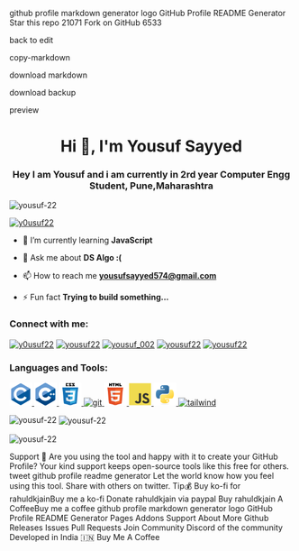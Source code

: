 github profile markdown generator logo
GitHub Profile README Generator
Star this repo
21071
Fork on GitHub
6533

back to edit

copy-markdown

download markdown

download backup

preview
<h1 align="center">Hi 👋, I'm Yousuf Sayyed</h1>
<h3 align="center">Hey I am Yousuf and i am currently in 2rd year Computer Engg Student, Pune,Maharashtra</h3>

<p align="left"> <img src="https://komarev.com/ghpvc/?username=yousuf-22&label=Profile%20views&color=0e75b6&style=flat" alt="yousuf-22" /> </p>

<p align="left"> <a href="https://twitter.com/y0usuf22" target="blank"><img src="https://img.shields.io/twitter/follow/y0usuf22?logo=twitter&style=for-the-badge" alt="y0usuf22" /></a> </p>

- 🌱 I’m currently learning **JavaScript**

- 💬 Ask me about **DS Algo :(**

- 📫 How to reach me **yousufsayyed574@gmail.com**

- ⚡ Fun fact **Trying to build something...**

<h3 align="left">Connect with me:</h3>
<p align="left">
<a href="https://twitter.com/y0usuf22" target="blank"><img align="center" src="https://raw.githubusercontent.com/rahuldkjain/github-profile-readme-generator/master/src/images/icons/Social/twitter.svg" alt="y0usuf22" height="30" width="40" /></a>
<a href="https://linkedin.com/in/yousuf22" target="blank"><img align="center" src="https://raw.githubusercontent.com/rahuldkjain/github-profile-readme-generator/master/src/images/icons/Social/linked-in-alt.svg" alt="yousuf22" height="30" width="40" /></a>
<a href="https://instagram.com/yousuf_002" target="blank"><img align="center" src="https://raw.githubusercontent.com/rahuldkjain/github-profile-readme-generator/master/src/images/icons/Social/instagram.svg" alt="yousuf_002" height="30" width="40" /></a>
<a href="https://www.hackerrank.com/yousuf22" target="blank"><img align="center" src="https://raw.githubusercontent.com/rahuldkjain/github-profile-readme-generator/master/src/images/icons/Social/hackerrank.svg" alt="yousuf22" height="30" width="40" /></a>
<a href="https://www.leetcode.com/yousuf22" target="blank"><img align="center" src="https://raw.githubusercontent.com/rahuldkjain/github-profile-readme-generator/master/src/images/icons/Social/leet-code.svg" alt="yousuf22" height="30" width="40" /></a>
</p>

<h3 align="left">Languages and Tools:</h3>
<p align="left"> <a href="https://www.cprogramming.com/" target="_blank" rel="noreferrer"> <img src="https://raw.githubusercontent.com/devicons/devicon/master/icons/c/c-original.svg" alt="c" width="40" height="40"/> </a> <a href="https://www.w3schools.com/cpp/" target="_blank" rel="noreferrer"> <img src="https://raw.githubusercontent.com/devicons/devicon/master/icons/cplusplus/cplusplus-original.svg" alt="cplusplus" width="40" height="40"/> </a> <a href="https://www.w3schools.com/css/" target="_blank" rel="noreferrer"> <img src="https://raw.githubusercontent.com/devicons/devicon/master/icons/css3/css3-original-wordmark.svg" alt="css3" width="40" height="40"/> </a> <a href="https://git-scm.com/" target="_blank" rel="noreferrer"> <img src="https://www.vectorlogo.zone/logos/git-scm/git-scm-icon.svg" alt="git" width="40" height="40"/> </a> <a href="https://www.w3.org/html/" target="_blank" rel="noreferrer"> <img src="https://raw.githubusercontent.com/devicons/devicon/master/icons/html5/html5-original-wordmark.svg" alt="html5" width="40" height="40"/> </a> <a href="https://developer.mozilla.org/en-US/docs/Web/JavaScript" target="_blank" rel="noreferrer"> <img src="https://raw.githubusercontent.com/devicons/devicon/master/icons/javascript/javascript-original.svg" alt="javascript" width="40" height="40"/> </a> <a href="https://www.python.org" target="_blank" rel="noreferrer"> <img src="https://raw.githubusercontent.com/devicons/devicon/master/icons/python/python-original.svg" alt="python" width="40" height="40"/> </a> <a href="https://tailwindcss.com/" target="_blank" rel="noreferrer"> <img src="https://www.vectorlogo.zone/logos/tailwindcss/tailwindcss-icon.svg" alt="tailwind" width="40" height="40"/> </a> </p>

<p><img align="left" src="https://github-readme-stats.vercel.app/api/top-langs?username=yousuf-22&show_icons=true&locale=en&layout=compact" alt="yousuf-22" /></p>

<p>&nbsp;<img align="center" src="https://github-readme-stats.vercel.app/api?username=yousuf-22&show_icons=true&locale=en" alt="yousuf-22" /></p>

<p><img align="center" src="https://github-readme-streak-stats.herokuapp.com/?user=yousuf-22&" alt="yousuf-22" /></p>

Support 🙏
Are you using the tool and happy with it to create your GitHub Profile?
Your kind support keeps open-source tools like this free for others.
tweet github profile readme generator
Let the world know how you feel using this tool. Share with others on twitter.
Tip💰
Buy ko-fi for rahuldkjainBuy me a ko-fi
Donate rahuldkjain via paypal
Buy rahuldkjain A CoffeeBuy me a coffee
github profile markdown generator logo
GitHub Profile README Generator
Pages
Addons
Support
About
More
Github
Releases
Issues
Pull Requests
Join Community
Discord of the community
Developed in India 🇮🇳
Buy Me A Coffee
